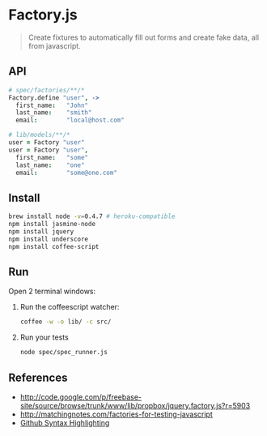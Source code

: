 # Factory.js

> Create fixtures to automatically fill out forms and create fake data, all from javascript.

## API

~~~ coffee
# spec/factories/**/*
Factory.define "user", ->
  first_name:   "John"
  last_name:    "smith"
  email:        "local@host.com"

# lib/models/**/*
user = Factory "user"
user = Factory "user",
  first_name:   "some"
  last_name:    "one"
  email:        "some@one.com"
~~~

## Install

~~~ bash
brew install node -v=0.4.7 # heroku-compatible
npm install jasmine-node
npm install jquery
npm install underscore
npm install coffee-script
~~~

## Run

Open 2 terminal windows:

1. Run the coffeescript watcher:

    ~~~ bash
    coffee -w -o lib/ -c src/
    ~~~

2. Run your tests

    ~~~ bash
    node spec/spec_runner.js
    ~~~

## References

- http://code.google.com/p/freebase-site/source/browse/trunk/www/lib/propbox/jquery.factory.js?r=5903
- http://matchingnotes.com/factories-for-testing-javascript
- [Github Syntax Highlighting](http://github.github.com/github-flavored-markdown/)
